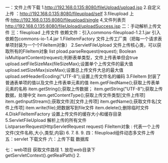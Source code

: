 一：文件上传下载
    1.http://192.168.0.135:8080/fileUpload/upload.jsp
    2.自定义上传 ：http://192.168.0.135:8080/fileupload/self
    3.fileupload 上传:http://192.168.0.135:8080/fileupload/single
    4,文件列表页 http://192.168.0.135:8080/fileUpload/uploadSuccess.jsp
二：手动解析上传文件
三：fileupload 上传文件
    依赖文件：引入commons-fileupload-1.2.1.jar     引入依赖包commons-io-1.4.jar
    1.FileItemFactory 文件上传工厂类（把每一个请求表单项封装为一个个FileItem对象）
    2.ServletFileUpload 文件上传核心类，可以获取所有的FileItem对象
        list pload.parseRequest(request);
        Boolean isMultipartContent(request);判断表单类型，文件上传表单但会true
        upload.setFileSizeMax(fileSizeMax);设置单个上传文件的最大值
        upload.setSizeMax(sizeMax);设置总上传文件大总的最大值
        upload.setHeaderEcoding("UTF-8");设置上传文件名的编码
    3.FileItem 封装了普通表单项的值以及文件上传表单元素的值
        item.getFiledName();获取上传表单元素的名称
        item.getString();获取上传数据；
        item.getString("UTF-8");获取上传数据，处理中文
        item.getContentType();获取上传文件类型[文件上传项]
        item.getInputStream();获取文件流[文件上传项]
        item.getName();获取文件名[文件上传项]
        item.write(file);把数据写到file文件
        item.delete();删除临时文件
    4.DiskFileItemFactory  设置上传文件的缓存大小和缓存目录
    5.ServletFileUpload    解析上传的所有文件
        List<FileItem>parserRequest(HttpServletRequest request)
        FileItem对象 : 代表一个上传文件(文件名称,大小,类型,内容)
    6.
    7.
    8.
    9.
四：fileupload组件动态多文件上传
五：servlet 下载文件
六：上传下载 数据库

七：web项目 获取文件路径
    1. 放在web目录下  getServletContext().getRealPath()
    2.
    
